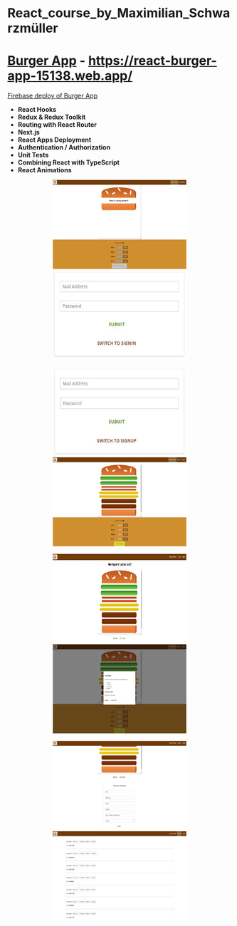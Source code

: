 # React_course_by_Maximilian_Schwarzmüller

# [Burger App](https://react-burger-app-15138.web.app/) - https://react-burger-app-15138.web.app/

[Firebase deploy of Burger App](https://react-burger-app-15138.web.app/)

* **React Hooks**
* **Redux & Redux Toolkit**
* **Routing with React Router**
* **Next.js**
* **React Apps Deployment** 
* **Authentication / Authorization**
* **Unit Tests**
* **Combining React with TypeScript**
* **React Animations**

<p align = "center">
<img src="https://github.com/iizdebski/react_course/blob/main/31_images/react1.JPG" width="300" height="200"> <img src="https://github.com/iizdebski/react_course/blob/main/31_images/react2.JPG" width="300" height="200">
</p>

<p align = "center">
<img src="https://github.com/iizdebski/react_course/blob/main/31_images/react3.JPG" width="300" height="200"> <img src="https://github.com/iizdebski/react_course/blob/main/31_images/react4.JPG" width="300" height="200">
</p>

<p align = "center">
<img src="https://github.com/iizdebski/react_course/blob/main/31_images/react5.JPG" width="300" height="200"> <img src="https://github.com/iizdebski/react_course/blob/main/31_images/react6.JPG" width="300" height="200">
</p>

<p align = "center">
<img src="https://github.com/iizdebski/react_course/blob/main/31_images/react7.JPG" width="300" height="200"> <img src="https://github.com/iizdebski/react_course/blob/main/31_images/react8.JPG" width="300" height="200">
</p>
